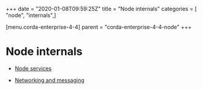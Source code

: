 +++
date = "2020-01-08T09:59:25Z"
title = "Node internals"
categories = [ "node", "internals",]

[menu.corda-enterprise-4-4]
parent = "corda-enterprise-4-4-node"
+++


# Node internals


* [Node services](node-services.md)

* [Networking and messaging](messaging.md)



